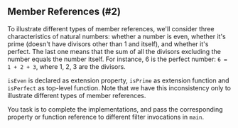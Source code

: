 ## Member References (#2)

To illustrate different types of member references, we'll consider three
characteristics of natural numbers: whether a number is even, whether it's
prime (doesn't have divisors other than 1 and itself), and whether it's
perfect. The last one means that the sum of all the divisors excluding
the number equals the number itself. For instance, 6 is the perfect number:
`6 = 1 + 2 + 3`, where 1, 2, 3 are the divisors.

`isEven` is declared as extension property, `isPrime` as extension function
and `isPerfect` as top-level function. Note that we have this inconsistency
only to illustrate different types of member references.

You task is to complete the implementations, and pass the corresponding
property or function reference to different filter invocations in `main`.